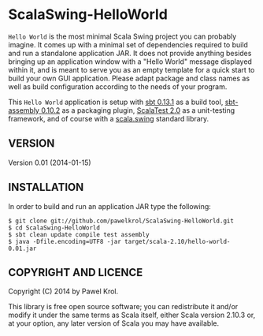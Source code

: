 ScalaSwing-HelloWorld
=====================

`Hello World` is the most minimal Scala Swing project you can probably imagine. It comes up with a minimal set of dependencies required to build and run a standalone application JAR. It does not provide anything besides bringing up an application window with a "Hello World" message displayed within it, and is meant to serve you as an empty template for a quick start to build your own GUI application. Please adapt package and class names as well as build configuration according to the needs of your program.

This `Hello World` application is setup with [sbt 0.13.1](http://www.scala-sbt.org/) as a build tool, [sbt-assembly 0.10.2](https://github.com/sbt/sbt-assembly) as a packaging plugin, [ScalaTest 2.0](http://www.scalatest.org/) as a unit-testing framework, and of course with a [scala.swing](http://www.scala-lang.org/api/current/index.html#scala.swing.package) standard library.

VERSION
-------

Version 0.01 (2014-01-15)

INSTALLATION
------------

In order to build and run an application JAR type the following:

    $ git clone git://github.com/pawelkrol/ScalaSwing-HelloWorld.git
    $ cd ScalaSwing-HelloWorld
    $ sbt clean update compile test assembly
    $ java -Dfile.encoding=UTF8 -jar target/scala-2.10/hello-world-0.01.jar

COPYRIGHT AND LICENCE
---------------------

Copyright (C) 2014 by Pawel Krol.

This library is free open source software; you can redistribute it and/or modify it under the same terms as Scala itself, either Scala version 2.10.3 or, at your option, any later version of Scala you may have available.

